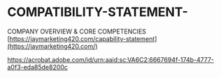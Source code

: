 # COMPATIBILITY-STATEMENT-
COMPANY OVERVIEW &amp; CORE COMPETENCIES 
[[https://jaymarketing420.com/capability-statement](https://jaymarketing420.com/)
](https://jaymarketing420.com/capability-statement)

https://acrobat.adobe.com/id/urn:aaid:sc:VA6C2:6667694f-174b-4777-a0f3-eda85de8200c

